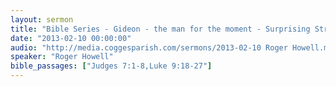 ```yaml
---
layout: sermon
title: "Bible Series - Gideon - the man for the moment - Surprising Strategy."
date: "2013-02-10 00:00:00"
audio: "http://media.coggesparish.com/sermons/2013-02-10 Roger Howell.mp3"
speaker: "Roger Howell"
bible_passages: ["Judges 7:1-8,Luke 9:18-27"]
---
```

